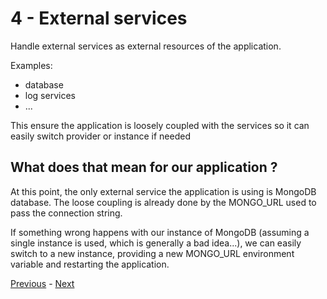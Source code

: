 # 4 - External services

Handle external services as external resources of the application.

Examples:

- database
- log services
- ...

This ensure the application is loosely coupled with the services so it can easily switch provider or instance if needed

## What does that mean for our application ?

At this point, the only external service the application is using is MongoDB database. The loose coupling is already done by the MONGO_URL used to pass the connection string.

If something wrong happens with our instance of MongoDB (assuming a single instance is used, which is generally a bad idea...), we can easily switch to a new instance, providing a new MONGO_URL environment variable and restarting the application.

[Previous](03_configuration.md) - [Next](05_build_release_run.md)
